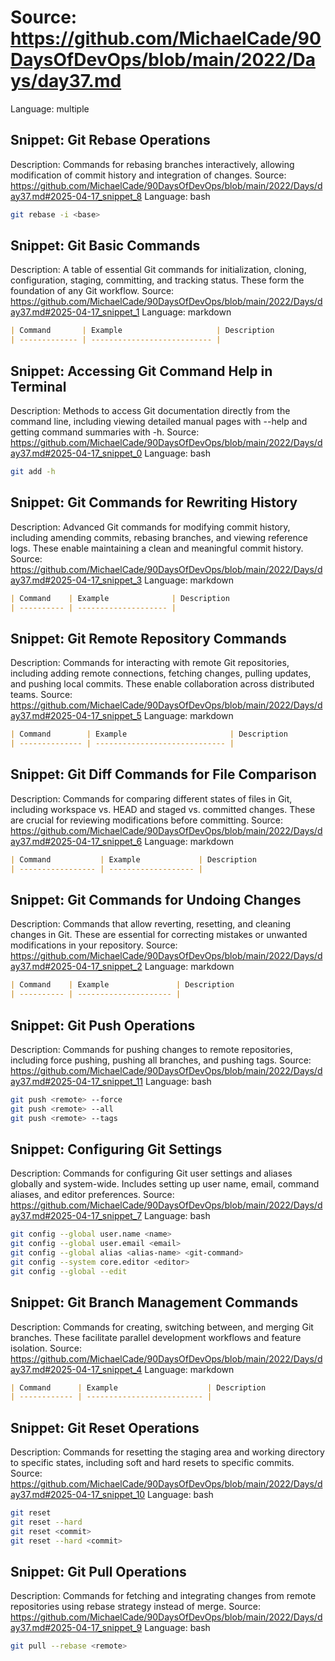 # Source: https://github.com/MichaelCade/90DaysOfDevOps/blob/main/2022/Days/day37.md
Language: multiple

## Snippet: Git Rebase Operations
Description: Commands for rebasing branches interactively, allowing modification of commit history and integration of changes.
Source: https://github.com/MichaelCade/90DaysOfDevOps/blob/main/2022/Days/day37.md#2025-04-17_snippet_8
Language: bash

```bash
git rebase -i <base>
```

## Snippet: Git Basic Commands
Description: A table of essential Git commands for initialization, cloning, configuration, staging, committing, and tracking status. These form the foundation of any Git workflow.
Source: https://github.com/MichaelCade/90DaysOfDevOps/blob/main/2022/Days/day37.md#2025-04-17_snippet_1
Language: markdown

```markdown
| Command       | Example                     | Description                                                                                                                 |
| ------------- | --------------------------- |
```

## Snippet: Accessing Git Command Help in Terminal
Description: Methods to access Git documentation directly from the command line, including viewing detailed manual pages with --help and getting command summaries with -h.
Source: https://github.com/MichaelCade/90DaysOfDevOps/blob/main/2022/Days/day37.md#2025-04-17_snippet_0
Language: bash

```bash
git add -h
```

## Snippet: Git Commands for Rewriting History
Description: Advanced Git commands for modifying commit history, including amending commits, rebasing branches, and viewing reference logs. These enable maintaining a clean and meaningful commit history.
Source: https://github.com/MichaelCade/90DaysOfDevOps/blob/main/2022/Days/day37.md#2025-04-17_snippet_3
Language: markdown

```markdown
| Command    | Example              | Description                                                                                                                              |
| ---------- | -------------------- |
```

## Snippet: Git Remote Repository Commands
Description: Commands for interacting with remote Git repositories, including adding remote connections, fetching changes, pulling updates, and pushing local commits. These enable collaboration across distributed teams.
Source: https://github.com/MichaelCade/90DaysOfDevOps/blob/main/2022/Days/day37.md#2025-04-17_snippet_5
Language: markdown

```markdown
| Command        | Example                       | Description                                                                                                                         |
| -------------- | ----------------------------- |
```

## Snippet: Git Diff Commands for File Comparison
Description: Commands for comparing different states of files in Git, including workspace vs. HEAD and staged vs. committed changes. These are crucial for reviewing modifications before committing.
Source: https://github.com/MichaelCade/90DaysOfDevOps/blob/main/2022/Days/day37.md#2025-04-17_snippet_6
Language: markdown

```markdown
| Command           | Example             | Description                                                            |
| ----------------- | ------------------- |
```

## Snippet: Git Commands for Undoing Changes
Description: Commands that allow reverting, resetting, and cleaning changes in Git. These are essential for correcting mistakes or unwanted modifications in your repository.
Source: https://github.com/MichaelCade/90DaysOfDevOps/blob/main/2022/Days/day37.md#2025-04-17_snippet_2
Language: markdown

```markdown
| Command    | Example               | Description                                                                                                                           |
| ---------- | --------------------- |
```

## Snippet: Git Push Operations
Description: Commands for pushing changes to remote repositories, including force pushing, pushing all branches, and pushing tags.
Source: https://github.com/MichaelCade/90DaysOfDevOps/blob/main/2022/Days/day37.md#2025-04-17_snippet_11
Language: bash

```bash
git push <remote> --force
git push <remote> --all
git push <remote> --tags
```

## Snippet: Configuring Git Settings
Description: Commands for configuring Git user settings and aliases globally and system-wide. Includes setting up user name, email, command aliases, and editor preferences.
Source: https://github.com/MichaelCade/90DaysOfDevOps/blob/main/2022/Days/day37.md#2025-04-17_snippet_7
Language: bash

```bash
git config --global user.name <name>
git config --global user.email <email>
git config --global alias <alias-name> <git-command>
git config --system core.editor <editor>
git config --global --edit
```

## Snippet: Git Branch Management Commands
Description: Commands for creating, switching between, and merging Git branches. These facilitate parallel development workflows and feature isolation.
Source: https://github.com/MichaelCade/90DaysOfDevOps/blob/main/2022/Days/day37.md#2025-04-17_snippet_4
Language: markdown

```markdown
| Command      | Example                    | Description                                                                                                   |
| ------------ | -------------------------- |
```

## Snippet: Git Reset Operations
Description: Commands for resetting the staging area and working directory to specific states, including soft and hard resets to specific commits.
Source: https://github.com/MichaelCade/90DaysOfDevOps/blob/main/2022/Days/day37.md#2025-04-17_snippet_10
Language: bash

```bash
git reset
git reset --hard
git reset <commit>
git reset --hard <commit>
```

## Snippet: Git Pull Operations
Description: Commands for fetching and integrating changes from remote repositories using rebase strategy instead of merge.
Source: https://github.com/MichaelCade/90DaysOfDevOps/blob/main/2022/Days/day37.md#2025-04-17_snippet_9
Language: bash

```bash
git pull --rebase <remote>
```